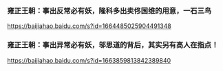 ### 雍正王朝：事出反常必有妖，隆科多出卖佟国维的用意，一石三鸟
https://baijiahao.baidu.com/s?id=1664485025904491348

### 雍正王朝：事出异常必有妖，邬思道的背后，其实另有高人在指点！
https://baijiahao.baidu.com/s?id=1663859813842389840
